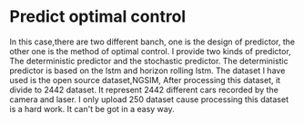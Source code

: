 # Predict optimal control
In this case,there are two different banch, one is the design of predictor, the other one is the method of optimal control.
I provide two kinds of predictor, The deterministic predictor and the stochastic predictor.
The deterministic predictor is based on the lstm and horizon rolling lstm. The dataset I have used is the open source dataset,NGSIM, After processing this dataset, it divide to 2442 dataset. It represent 2442 different cars recorded by the camera and laser. I only upload 250 dataset cause processing this dataset is a hard work. It can't be got in a easy way.



